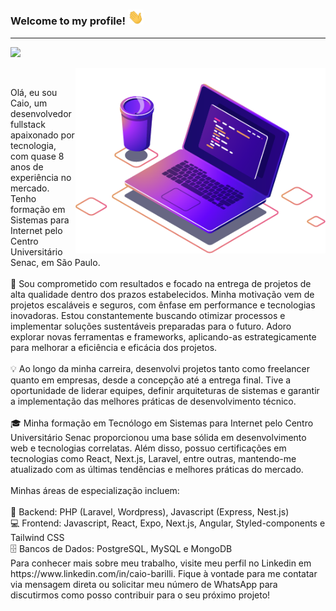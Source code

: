 ### Welcome to my profile! <img src="https://raw.githubusercontent.com/caiobarilli/caiobarilli/main/public/img/hand-illustration.gif" width="25px">

<hr>

<p align="left">
  <a href="https://gist.github.com/caiobarilli">
    <img src="https://img.shields.io/badge/Gists-100000?style=for-the-badge&logo=github&logoColor=white" />
  </a>
</p>

<img src="https://raw.githubusercontent.com/caiobarilli/caiobarilli/main/public/img/computer-illustration.png" min-width="400px" max-width="400px" width="400px" align="right" alt="Computador iuriCode">

<br/>

<p align="left">
Olá, eu sou Caio, um desenvolvedor fullstack apaixonado por tecnologia, com quase 8 anos de experiência no mercado. Tenho formação em Sistemas para Internet pelo Centro Universitário Senac, em São Paulo.<br/>
<br/>
🚀 Sou comprometido com resultados e focado na entrega de projetos de alta qualidade dentro dos prazos estabelecidos. Minha motivação vem de projetos escaláveis e seguros, com ênfase em performance e tecnologias inovadoras. Estou constantemente buscando otimizar processos e implementar soluções sustentáveis preparadas para o futuro. Adoro explorar novas ferramentas e frameworks, aplicando-as estrategicamente para melhorar a eficiência e eficácia dos projetos.<br/>
<br/>
💡 Ao longo da minha carreira, desenvolvi projetos tanto como freelancer quanto em empresas, desde a concepção até a entrega final. Tive a oportunidade de liderar equipes, definir arquiteturas de sistemas e garantir a implementação das melhores práticas de desenvolvimento técnico.<br/>
<br/>
🎓 Minha formação em Tecnólogo em Sistemas para Internet pelo Centro Universitário Senac proporcionou uma base sólida em desenvolvimento web e tecnologias correlatas. Além disso, possuo certificações em tecnologias como React, Next.js, Laravel, entre outras, mantendo-me atualizado com as últimas tendências e melhores práticas do mercado.<br/>
<br/>
Minhas áreas de especialização incluem:<br/>
<br/>
🔧 Backend: PHP (Laravel, Wordpress), Javascript (Express, Nest.js)<br/>
💻 Frontend: Javascript, React, Expo, Next.js, Angular, Styled-components e Tailwind CSS<br/>
🗄️ Bancos de Dados: PostgreSQL, MySQL e MongoDB
<br/>
Para conhecer mais sobre meu trabalho, visite meu perfil no Linkedin em https://www.linkedin.com/in/caio-barilli. Fique à vontade para me contatar via mensagem direta ou solicitar meu número de WhatsApp para discutirmos como posso contribuir para o seu próximo projeto!
</p>


